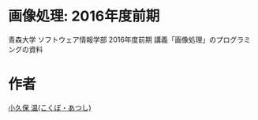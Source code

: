 # 画像処理: 2016年度前期
青森大学 ソフトウェア情報学部 2016年度前期 講義「画像処理」のプログラミングの資料

# 作者
[小久保 温(こくぼ・あつし)](https://akokubo.github.io/)
